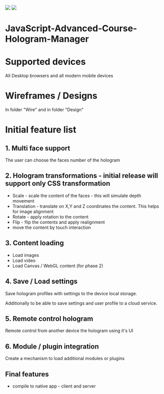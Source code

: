 <a href="https://codeclimate.com/github/CodiCamp/JavaScript-Advanced-Course-Hologram-Manager"><img src="https://codeclimate.com/github/CodiCamp/JavaScript-Advanced-Course-Hologram-Manager/badges/gpa.svg" /></a>
<a href="https://codeclimate.com/github/CodiCamp/JavaScript-Advanced-Course-Hologram-Manager"><img src="https://codeclimate.com/github/CodiCamp/JavaScript-Advanced-Course-Hologram-Manager/badges/issue_count.svg" /></a>

# JavaScript-Advanced-Course-Hologram-Manager

# Supported devices
All Desktop browsers and all modern mobile devices

# Wireframes / Designs
In folder "Wire" and in folder "Design"

# Initial feature list

## 1. Multi face support

The user can choose the faces number of the hologram

## 2. Hologram transformations - initial release will support only CSS transformation
* Scale - scale the content of the faces - this will simulate depth movement
* Translation - translate on X,Y and Z coordinates the content. This helps for image alignment
* Rotate - apply rotation to the content
* Flip - flip the contents and apply realignment
* move the content by touch interaction

## 3. Content loading
* Load images
* Load video
* Load Canvas / WebGL content (for phase 2)

## 4. Save / Load settings
Save hologram profiles with settings to the device local storage.

Additionally to be able to save settings and user profile to a cloud service.

## 5. Remote control hologram
Remote control from another device the hologram using it's UI

## 6. Module / plugin integration
Create a mechanism to load additional modules or plugins

## Final features
* compile to native app - client and server


